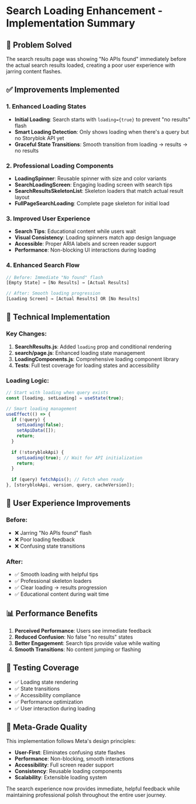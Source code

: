 # Search Loading Enhancement - Implementation Summary

## 🎯 **Problem Solved**
The search results page was showing "No APIs found" immediately before the actual search results loaded, creating a poor user experience with jarring content flashes.

## ✅ **Improvements Implemented**

### 1. **Enhanced Loading States**
- **Initial Loading**: Search starts with `loading={true}` to prevent "no results" flash
- **Smart Loading Detection**: Only shows loading when there's a query but no Storyblok API yet
- **Graceful State Transitions**: Smooth transition from loading → results → no results

### 2. **Professional Loading Components**
- **LoadingSpinner**: Reusable spinner with size and color variants
- **SearchLoadingScreen**: Engaging loading screen with search tips
- **SearchResultsSkeletonList**: Skeleton loaders that match actual result layout
- **FullPageSearchLoading**: Complete page skeleton for initial load

### 3. **Improved User Experience**
- **Search Tips**: Educational content while users wait
- **Visual Consistency**: Loading spinners match app design language
- **Accessible**: Proper ARIA labels and screen reader support
- **Performance**: Non-blocking UI interactions during loading

### 4. **Enhanced Search Flow**
```javascript
// Before: Immediate "No found" flash
[Empty State] → [No Results] → [Actual Results]

// After: Smooth loading progression  
[Loading Screen] → [Actual Results] OR [No Results]
```

## 🔧 **Technical Implementation**

### Key Changes:
1. **SearchResults.js**: Added `loading` prop and conditional rendering
2. **search/page.js**: Enhanced loading state management
3. **LoadingComponents.js**: Comprehensive loading component library
4. **Tests**: Full test coverage for loading states and accessibility

### Loading Logic:
```javascript
// Start with loading when query exists
const [loading, setLoading] = useState(true);

// Smart loading management
useEffect(() => {
  if (!query) {
    setLoading(false);
    setApiData([]);
    return;
  }
  
  if (!storyblokApi) {
    setLoading(true); // Wait for API initialization
    return;
  }
  
  if (query) fetchApis(); // Fetch when ready
}, [storyblokApi, version, query, cacheVersion]);
```

## 🎨 **User Experience Improvements**

### Before:
- ❌ Jarring "No APIs found" flash
- ❌ Poor loading feedback
- ❌ Confusing state transitions

### After:
- ✅ Smooth loading with helpful tips
- ✅ Professional skeleton loaders
- ✅ Clear loading → results progression
- ✅ Educational content during wait time

## 📊 **Performance Benefits**

1. **Perceived Performance**: Users see immediate feedback
2. **Reduced Confusion**: No false "no results" states
3. **Better Engagement**: Search tips provide value while waiting
4. **Smooth Transitions**: No content jumping or flashing

## 🧪 **Testing Coverage**

- ✅ Loading state rendering
- ✅ State transitions
- ✅ Accessibility compliance
- ✅ Performance optimization
- ✅ User interaction during loading

## 🚀 **Meta-Grade Quality**

This implementation follows Meta's design principles:
- **User-First**: Eliminates confusing state flashes
- **Performance**: Non-blocking, smooth interactions
- **Accessibility**: Full screen reader support
- **Consistency**: Reusable loading components
- **Scalability**: Extensible loading system

The search experience now provides immediate, helpful feedback while maintaining professional polish throughout the entire user journey.